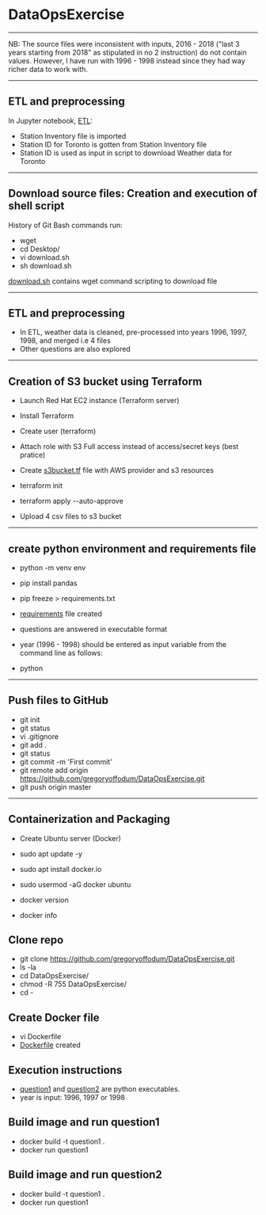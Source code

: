 # DataOpsExercise

--------------------------------------------------------
NB: The source files were inconsistent with inputs, 2016 - 2018 ("last 3 years starting from 2018" as stipulated in no 2 instruction)
do not contain values. However, I have run with 1996 - 1998 instead since they had way richer data to work with.

------------------------
ETL and preprocessing
----------------------

In Jupyter notebook, [ETL](https://github.com/gregoryoffodum/DataOpsExercise/blob/master/ETL.ipynb):
- Station Inventory file is imported
- Station ID for Toronto is gotten from  Station Inventory file
- Station ID is used as input in script to download Weather data for Toronto

-------------------------------------------------------------
Download source files: Creation and execution of shell script
-------------------------------------------------------------
History of Git Bash commands run:

- wget
- cd Desktop/
- vi download.sh
- sh download.sh


[download.sh](https://github.com/gregoryoffodum/DataOpsExercise/blob/master/download.sh) contains wget command scripting to download file

------------------------
ETL and preprocessing
----------------------

- In ETL, weather data is cleaned, pre-processed into years 1996, 1997, 1998, and merged i.e 4 files
- Other questions are also explored



--------------------------------------
Creation of S3 bucket using Terraform
--------------------------------------

- Launch Red Hat EC2 instance (Terraform server)
- Install Terraform
- Create user (terraform)
- Attach role with S3 Full access instead of access/secret keys (best pratice)
- Create [s3bucket.tf](https://github.com/gregoryoffodum/DataOpsExercise/blob/master/s3bucket.tf) file with AWS provider and s3 resources
- terraform init
- terraform apply --auto-approve

- Upload 4 csv files to s3 bucket


-----------------------------------------------
create python environment and requirements file
-----------------------------------------------

- python -m venv env
- pip install pandas
- pip freeze > requirements.txt
- [requirements](https://github.com/gregoryoffodum/DataOpsExercise/blob/master/requirements.txt) file created

- questions are answered in executable format
- year (1996 - 1998) should be entered as input variable from the command line as follows:

- python <pythonfile> <year>


--------------------
Push files to GitHub
--------------------
 
- git init
- git status
- vi .gitignore
- git add .
- git status
- git commit -m 'First commit'
- git remote add origin https://github.com/gregoryoffodum/DataOpsExercise.git
- git push origin master

-----------------------------
Containerization and Packaging
-----------------------------
- Create Ubuntu server (Docker)
- sudo apt update -y
- sudo apt install docker.io
- sudo usermod -aG docker ubuntu

- docker version
- docker info

Clone repo
-----------
- git clone https://github.com/gregoryoffodum/DataOpsExercise.git
- ls -la
- cd DataOpsExercise/
- chmod -R 755 DataOpsExercise/
- cd -

Create Docker file
------------------
- vi Dockerfile
- [Dockerfile](https://github.com/gregoryoffodum/DataOpsExercise/blob/master/Dockerfile) created

Execution instructions
-------------------------------
- [question1](https://github.com/gregoryoffodum/DataOpsExercise/blob/master/question1.py) and [question2](https://github.com/gregoryoffodum/DataOpsExercise/blob/master/question2.py) are python executables.
- year is input: 1996, 1997 or 1998
  
Build image and run question1
-------------------------------
- docker build -t question1 .
- docker run question1 <year>

Build image and run question2
-------------------------------
- docker build -t question1 .
- docker run question1 <year>


